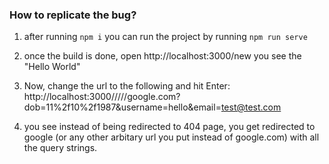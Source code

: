 ### How to replicate the bug?
1. after running `npm i` you can run the project by running `npm run serve`
2. once the build is done, open http://localhost:3000/new you see the "Hello World"
3. Now, change the url to the following and hit Enter:
http://localhost:3000/////google.com?dob=11%2f10%2f1987&username=hello&email=test@test.com

4. you see instead of being redirected to 404 page, you get redirected to google (or any other arbitary url you put instead of google.com) with all the query strings.

